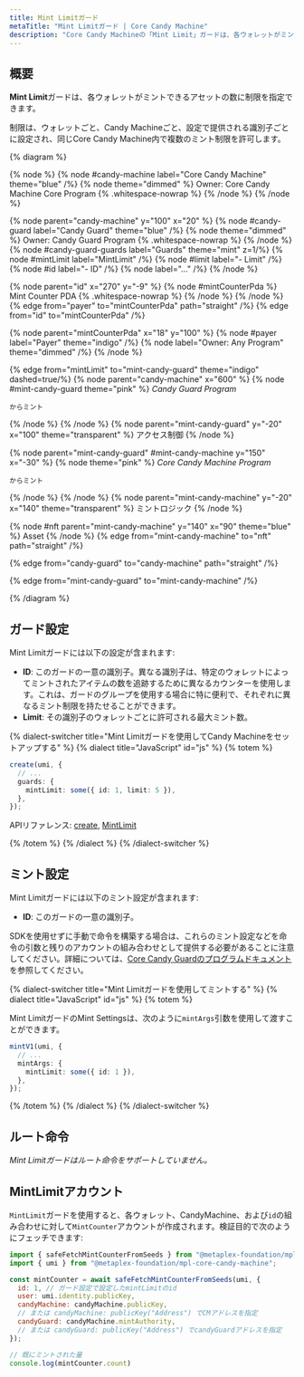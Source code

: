 ```yaml
---
title: Mint Limitガード
metaTitle: "Mint Limitガード | Core Candy Machine"
description: "Core Candy Machineの「Mint Limit」ガードは、各ウォレットがミントできるアセットの数に制限を指定できます。"
---
```


## 概要

**Mint Limit**ガードは、各ウォレットがミントできるアセットの数に制限を指定できます。

制限は、ウォレットごと、Candy Machineごと、設定で提供される識別子ごとに設定され、同じCore Candy Machine内で複数のミント制限を許可します。

{% diagram  %}

{% node %}
{% node #candy-machine label="Core Candy Machine" theme="blue" /%}
{% node theme="dimmed" %}
Owner: Core Candy Machine Core Program {% .whitespace-nowrap %}
{% /node %}
{% /node %}

{% node parent="candy-machine" y="100" x="20" %}
{% node #candy-guard label="Candy Guard" theme="blue" /%}
{% node theme="dimmed" %}
Owner: Candy Guard Program {% .whitespace-nowrap %}
{% /node %}
{% node #candy-guard-guards label="Guards" theme="mint" z=1/%}
{% node #mintLimit label="MintLimit" /%}
{% node #limit label="- Limit" /%}
{% node #id label="- ID" /%}
{% node label="..." /%}
{% /node %}

{% node parent="id" x="270" y="-9"  %}
{% node #mintCounterPda %}
Mint Counter PDA {% .whitespace-nowrap %}
{% /node %}
{% /node %}
{% edge from="payer" to="mintCounterPda" path="straight" /%}
{% edge from="id" to="mintCounterPda" /%}

{% node parent="mintCounterPda" x="18" y="100" %}
{% node #payer label="Payer" theme="indigo" /%}
{% node label="Owner: Any Program" theme="dimmed" /%}
{% /node %}

{% edge from="mintLimit" to="mint-candy-guard" theme="indigo" dashed=true/%}
{% node parent="candy-machine" x="600" %}
  {% node #mint-candy-guard theme="pink" %}
    _Candy Guard Program_

    からミント
  {% /node %}
{% /node %}
{% node parent="mint-candy-guard" y="-20" x="100" theme="transparent" %}
  アクセス制御
{% /node %}

{% node parent="mint-candy-guard" #mint-candy-machine y="150" x="-30" %}
  {% node  theme="pink" %}
    _Core Candy Machine Program_

    からミント
  {% /node %}
{% /node %}
{% node parent="mint-candy-machine" y="-20" x="140" theme="transparent" %}
  ミントロジック
{% /node %}

{% node #nft parent="mint-candy-machine" y="140" x="90" theme="blue" %}
  Asset
{% /node %}
{% edge from="mint-candy-machine" to="nft" path="straight" /%}

{% edge from="candy-guard" to="candy-machine" path="straight" /%}

{% edge from="mint-candy-guard" to="mint-candy-machine" /%}

{% /diagram %}

## ガード設定

Mint Limitガードには以下の設定が含まれます:

- **ID**: このガードの一意の識別子。異なる識別子は、特定のウォレットによってミントされたアイテムの数を追跡するために異なるカウンターを使用します。これは、ガードのグループを使用する場合に特に便利で、それぞれに異なるミント制限を持たせることができます。
- **Limit**: その識別子のウォレットごとに許可される最大ミント数。

{% dialect-switcher title="Mint Limitガードを使用してCandy Machineをセットアップする" %}
{% dialect title="JavaScript" id="js" %}
{% totem %}

```ts
create(umi, {
  // ...
  guards: {
    mintLimit: some({ id: 1, limit: 5 }),
  },
});
```

APIリファレンス: [create](https://mpl-core-candy-machine.typedoc.metaplex.com/functions/create.html), [MintLimit](https://mpl-core-candy-machine.typedoc.metaplex.com/types/MintLimit.html)

{% /totem %}
{% /dialect %}
{% /dialect-switcher %}

## ミント設定

Mint Limitガードには以下のミント設定が含まれます:

- **ID**: このガードの一意の識別子。

SDKを使用せずに手動で命令を構築する場合は、これらのミント設定などを命令の引数と残りのアカウントの組み合わせとして提供する必要があることに注意してください。詳細については、[Core Candy Guardのプログラムドキュメント](https://github.com/metaplex-foundation/mpl-core-candy-machine/tree/main/programs/candy-guard#mintlimit)を参照してください。

{% dialect-switcher title="Mint Limitガードを使用してミントする" %}
{% dialect title="JavaScript" id="js" %}
{% totem %}

Mint LimitガードのMint Settingsは、次のように`mintArgs`引数を使用して渡すことができます。

```ts
mintV1(umi, {
  // ...
  mintArgs: {
    mintLimit: some({ id: 1 }),
  },
});
```

{% /totem %}
{% /dialect %}
{% /dialect-switcher %}

## ルート命令

_Mint Limitガードはルート命令をサポートしていません。_

## MintLimitアカウント
`MintLimit`ガードを使用すると、各ウォレット、CandyMachine、および`id`の組み合わせに対して`MintCounter`アカウントが作成されます。検証目的で次のようにフェッチできます:

```js
import { safeFetchMintCounterFromSeeds } from "@metaplex-foundation/mpl-core-candy-machine";
import { umi } from "@metaplex-foundation/mpl-core-candy-machine";

const mintCounter = await safeFetchMintCounterFromSeeds(umi, {
  id: 1, // ガード設定で設定したmintLimitのid
  user: umi.identity.publicKey,
  candyMachine: candyMachine.publicKey,
  // または candyMachine: publicKey("Address") でCMアドレスを指定
  candyGuard: candyMachine.mintAuthority,
  // または candyGuard: publicKey("Address") でcandyGuardアドレスを指定
});

// 既にミントされた量
console.log(mintCounter.count)
```

